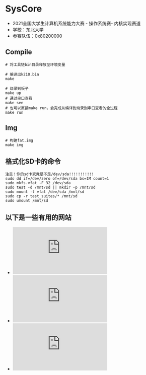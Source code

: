 # SysCore
* 2021全国大学生计算机系统能力大赛 - 操作系统赛- 内核实现赛道
* 学校：东北大学
* 参赛队伍：0x80200000

## Compile
```shell
# 将工具链bin目录释放至环境变量
```
```shell
# 编译出k210.bin
make
```
```shell
# 烧录到板子
make up
# 通过串口查看
make see
# 也可以直接make run，会完成从编译到烧录到串口查看的全过程
make run
```
## Img
```shell
# 构建fat.img
make img
```

## 格式化SD卡的命令
```shell
注意！你的sd卡究竟是不是/dev/sda!!!!!!!!!!!
sudo dd if=/dev/zero of=/dev/sda bs=1M count=1
sudo mkfs.vfat -F 32 /dev/sda
sudo test -d /mnt/sd || mkdir -p /mnt/sd
sudo mount -t vfat /dev/sda /mnt/sd
sudo cp -r test_suites/* /mnt/sd
sudo umount /mnt/sd
```

## 以下是一些有用的网站
* ![Risc-V Registers](https://www.five-embeddev.com/riscv-isa-manual/latest/supervisor.html#supervisor)
* ![K210 Datasheet](https://s3.cn-north-1.amazonaws.com.cn/dl.kendryte.com/documents/kendryte_datasheet_20180919020633.pdf)
* ![FAT FS](http://elm-chan.org/fsw/ff/00index_e.html)